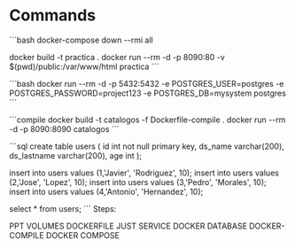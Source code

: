 # Commands

´´´bash
docker-compose down --rmi all

docker build -t practica .
docker run --rm -d -p 8090:80 -v $(pwd)/public:/var/www/html practica
´´´

´´´bash
docker run --rm -d -p 5432:5432 -e POSTGRES_USER=postgres -e POSTGRES_PASSWORD=project123 -e POSTGRES_DB=mysystem postgres
´´´

´´´compile
docker build -t catalogos -f Dockerfile-compile .
docker run --rm -d -p 8090:8090 catalogos
´´´

´´´sql
create table users
(
	id int not null primary key,
	ds_name varchar(200),
	ds_lastname varchar(200),
	age int
);

insert into users values (1,'Javier', 'Rodriguez', 10);
insert into users values (2,'Jose', 'Lopez', 10);
insert into users values (3,'Pedro', 'Morales', 10);
insert into users values (4,'Antonio', 'Hernandez', 10);


select * from users;
´´´
Steps:

PPT
VOLUMES
DOCKERFILE JUST SERVICE
DOCKER DATABASE
DOCKER-COMPILE
DOCKER COMPOSE